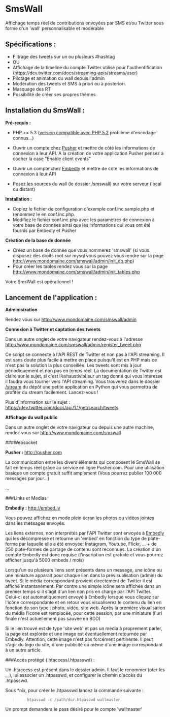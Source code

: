 SmsWall
=======

Affichage temps réel de contributions envoyées par SMS et/ou Twitter sous forme d'un 'wall' personnalisable et modérable

Spécifications :
----------------

-   Filtrage des tweets sur un ou plusieurs #hashtag
-   OU
-   Affichage de la timeline du compte Twitter utilisé pour l'authentification (https://dev.twitter.com/docs/streaming-apis/streams/user)
-   Pilotage et animation du wall depuis l'admin
-   Modération des tweets et SMS à priori ou à posteriori.
-   Masquage des RT
-   Possibilité de créer ses propres thèmes


Installation du SmsWall :
-------------------------

__Pré-requis :__

- PHP >= 5.3 ([version compatible avec PHP 5.2](https://github.com/assobug/smswall/tree/785e109f3415aaa6f9214f030c73ebb58d4452d2) problème d'encodage connus...)

- Ouvrir un compte chez [Pusher](http://pusher.com) et mettre de côté les informations de connexion à leur API. A la création de votre application Pusher pensez à cocher la case "Enable client events"

- Ouvrir un compte chez [Embedly](http://embed.ly) et mettre de côté les informations de connexion à leur API

- Posez les sources du wall (le dossier /smswall) sur votre serveur (local ou distant)


__Installation :__

- Copiez le fichier de configuration d'exemple conf.inc.sample.php et renommez le en conf.inc.php.
- Modifiez le fichier conf.inc.php avec les paramètres de connexion à votre base de données ainsi que les informations qui vous ont été fournis par Embedly et Pusher


__Création de la base de donnée__

- Créez un base de donnée que vous nommerez 'smswall' (si vous disposez des droits root sur mysql vous pouvez vous rendre sur la page http://www.mondomaine.com/smswall/admin/init_db.php)
- Pour créer les tables rendez vous sur la page http://www.mondomaine.com/smswall/admin/init_tables.php

Votre SmsWall est opérationnel !


Lancement de l'application :
----------------------------


__Administration__

Rendez vous sur http://www.mondomaine.com/smswall/admin

__Connexion à Twitter et captation des tweets__

Dans un autre onglet de votre navigateur rendez-vous à l'adresse http://www.mondomaine.com/smswall/admin/register_tweet.php

Ce script se connecte à l'API REST de Twitter et non pas à l'API streaming. Il est sans doute plus facile à mettre en place puisqu'il est en PHP mais ce n'est pas la solution la plus conseillée: Les tweets sont mis à jour périodiquement et non pas en temps réel. La documentation de Twitter est claire sur le sujet, si c'est l’exhaustivité sur un tag donné qui vous intéresse il faudra vous tourner vers l'API streaming. Vous trouverez dans le dossier [/stream](https://github.com/assobug/smswall/tree/master/stream) du dépôt une petite application en Python qui vous permettra de profiter du stream facilement. Lancez-vous !

Plus d'information sur le sujet : https://dev.twitter.com/docs/api/1.1/get/search/tweets

__Affichage du wall public__

Dans un autre onglet de votre navigateur ou depuis une autre machine, rendez vous sur http://www.mondomaine.com/smswall


###Websocket

__Pusher :__ <http://pusher.com>

La communication entre les divers éléments qui composent le SmsWall se fait en temps réel grâce au service en ligne Pusher.com. Pour une utilisation basique un compte gratuit suffit amplement (Vous pourrez publier 100 000 messages par jour...)

...


###Links et Medias

__Embedly :__ <http://embed.ly>

Vous pouvez affichez en mode plein écran les photos ou vidéos jointes dans les messages envoyés.

Les liens externes, non interprétés par l'API Twitter sont envoyés à [Embedly](http://embed.ly) qui les décompresse et retourne un 'embed' en fonction du type de plate-forme par laquelle elle a été envoyée: Instagram, Youtube, Flickr, ... + de 250 plate-formes de partage de contenu sont reconnues. La création d'un compte Embedly est donc requise (l'inscription est gratuite et vous pourrez afficher jusqu'à 5000 embeds / mois)

Lorsqu'un ou plusieurs liens sont présents dans un message, une icône ou une miniature apparait pour chaque lien dans la prévisualisation (admin) du tweet. Si le média correspondant provient directement de Twitter il est affiché instantanément. Par contre une simple icône sera affichée dans un premier temps si il s'agit d'un lien non pris en charge par l'API Twitter. Celui-ci est automatiquement envoyé à Embedly lorsque vous cliquez sur l'icône correspondante et en retour vous visualiserez le contenu du lien en fonction de son type : photo, vidéo, site web. Après la première visualisation du média l'icone est remplacée, pour cette session, par une miniature (l'url finale n'est actuellement pas sauvée en BDD)

Si le lien trouvé est de type 'site web' et pas un média à proprement parler, la page est explorée et une image est éventuellement retournée par Embedly. Attention, cette image n'est pas forcément pertinente. Il peut s'agir du logo du site, d'une publicité ou même d'une image correspondant à un autre article.


###Accès protégé (.htaccess/.htpasswd) :

Un .htaccess est présent dans le dossier admin. Il faut le renommer (oter les __), lui associer un .htpasswd, et configurer le chemin d'accès du .htpasswd.

Sous *nix, pour créer le .htpasswd lancez la commande suivante :

>         htpasswd -c /path/du/.htpasswd wallmaster

Un prompt demandera le pass désiré pour le compte 'wallmaster'


